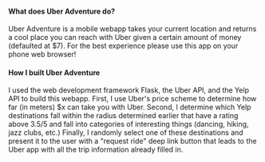 #### What does Uber Adventure do?
Uber Adventure is a mobile webapp takes your current location and returns a cool place you can reach with Uber given a certain amount of money (defaulted at $7). For the best experience please use this app on your phone web browser!

#### How I built Uber Adventure
I used the web development framework Flask, the Uber API, and the Yelp API to build this webapp. First, I use Uber's price scheme to determine how far (in meters) $x can take you with Uber. Second, I determine which Yelp destinations fall within the radius determined earlier that have a rating above 3.5/5 and fall into categories of interesting things (dancing, hiking, jazz clubs, etc.) Finally, I randomly select one of these destinations and present it to the user with a "request ride" deep link button that leads to the Uber app with all the trip information already filled in.
